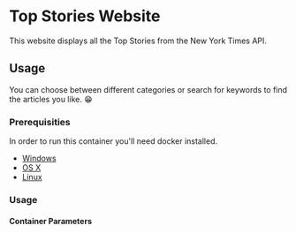 # Top Stories Website

This website displays all the Top Stories from the New York Times API.

## Usage

You can choose between different categories or search for keywords to find the articles you like. :grin:

### Prerequisities


In order to run this container you'll need docker installed.

* [Windows](https://docs.docker.com/windows/started)
* [OS X](https://docs.docker.com/mac/started/)
* [Linux](https://docs.docker.com/linux/started/)

### Usage

#### Container Parameters
